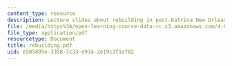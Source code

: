 ```yaml
---
content_type: resource
description: Lecture slides about rebuilding in post-Katrina New Orleans.
file: /media/https%3A/open-learning-course-data-rc.s3.amazonaws.com/4-001j-cityscope-new-orleans-spring-2007/e505805e33587c33e93a2e19c3f1ef82_rebuilding.pdf
file_type: application/pdf
resourcetype: Document
title: rebuilding.pdf
uid: e505805e-3358-7c33-e93a-2e19c3f1ef82
---
```

